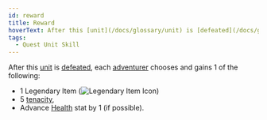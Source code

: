 ```yaml
---
id: reward
title: Reward
hoverText: After this [unit](/docs/glossary/unit) is [defeated](/docs/glossary/defeated), each [adventurer](/docs/glossary/adventurer) chooses and gains 1 of the following; 1 Legendary Item, 5 [tenacity](/docs/glossary/tenacity), Advance [Health](/docs/adventurer/stats/health) stat by 1 (if possible).
tags:
  - Quest Unit Skill
---
```


After this [unit](/docs/glossary/unit) is [defeated](/docs/glossary/defeated), each [adventurer](/docs/glossary/adventurer) chooses and gains 1 of the following:

- 1 Legendary Item (<img src="/icons/legendary-item.svg" alt="Legendary Item Icon" class="icon-svg" />)
- 5 [tenacity](/docs/glossary/tenacity),
- Advance [Health](/docs/adventurer/stats/health) stat by 1 (if possible).
